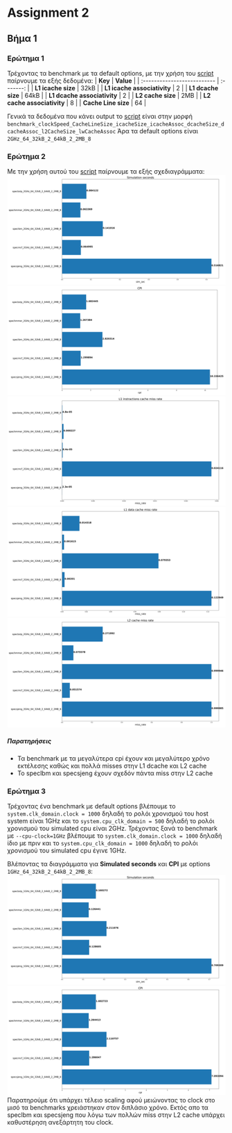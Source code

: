 # Assignment 2

## Βήμα 1

### Ερώτημα 1

Τρέχοντας τα benchmark με τα default options, με την χρήση του [script](./gem5_outputs/get_data.sh) παίρνουμε τα εξής δεδομένα:
| **Key** | **Value** |
| :-------------------------- | :-------: |
| **L1 icache size** | 32kB |
| **L1 icache associativity** | 2 |
| **L1 dcache size** | 64kB |
| **L1 dcache associativity** | 2 |
| **L2 cache size** | 2MB |
| **L2 cache associativity** | 8 |
| **Cache Line size** | 64 |

Γενικά τα δεδομένα που κάνει output το [script](./gem5_outputs/get_data.sh) είναι στην μορφή
`benchmark_clockSpeed_CacheLineSize_icacheSize_icacheAssoc_dcacheSize_dcacheAssoc_l2CacheSize_lwCacheAssoc`
Άρα τα default options είναι `2GHz_64_32kB_2_64kB_2_2MB_8`

### Ερώτημα 2

Με την χρήση αυτού του [script](assignment2/gem5_outputs/step1_q2.py) παίρνουμε τα εξής σχεδιαγράμματα:
![](./graphs/step1/sim_sec_2GHz_64_32kB_2_64kB_2_2MB_8.png)
![](./graphs/step1/cpi_2GHz_64_32kB_2_64kB_2_2MB_8.png)
![](./graphs/step1/icache_miss_rate_2GHz_64_32kB_2_64kB_2_2MB_8.png)
![](./graphs/step1/dcache_miss_rate_2GHz_64_32kB_2_64kB_2_2MB_8.png)
![](./graphs/step1/l2_cache_miss_rate_2GHz_64_32kB_2_64kB_2_2MB_8.png)

##### Παρατηρήσεις

- Τα benchmark με τα μεγαλύτερα cpi έχουν και μεγαλύτερο χρόνο εκτέλεσης καθώς και πολλά misses στην L1 dcache και L2 cache
- Το speclbm και specsjeng έχουν σχεδόν πάντα miss στην L2 cache

### Ερώτημα 3

Τρέχοντας ένα benchmark με default options βλέπουμε το `system.clk_domain.clock = 1000` δηλαδή το ρολόι χρονισμού του host
system είναι 1GHz και το `system.cpu_clk_domain = 500` δηλαδή το ρολόι χρονισμού του simulated cpu είναι 2GHz.
Τρέχοντας ξανά το benchmark με `--cpu-clock=1GHz` βλέπουμε το `system.clk_domain.clock = 1000` δηλαδή ίδιο με πριν
και το `system.cpu_clk_domain = 1000` δηλαδή το ρολόι χρονισμού του simulated cpu έγινε 1GHz.

Βλέποντας τα διαγράμματα για **Simulated seconds** και **CPI** με options `1GHz_64_32kB_2_64kB_2_2MB_8`:
![](./graphs/step1/sim_sec_1GHz_64_32kB_2_64kB_2_2MB_8.png)
![](./graphs/step1/cpi_1GHz_64_32kB_2_64kB_2_2MB_8.png)
Παρατηρούμε ότι υπάρχει τέλειο scaling αφού μειώνοντας το clock στο μισό τα benchmarks χρειάστηκαν στον διπλάσιο χρόνο.
Εκτός απο τα speclbm και specsjeng που λόγω των πολλών miss στην L2 cache υπάρχει καθυστέρηση ανεξάρτητη του clock.

